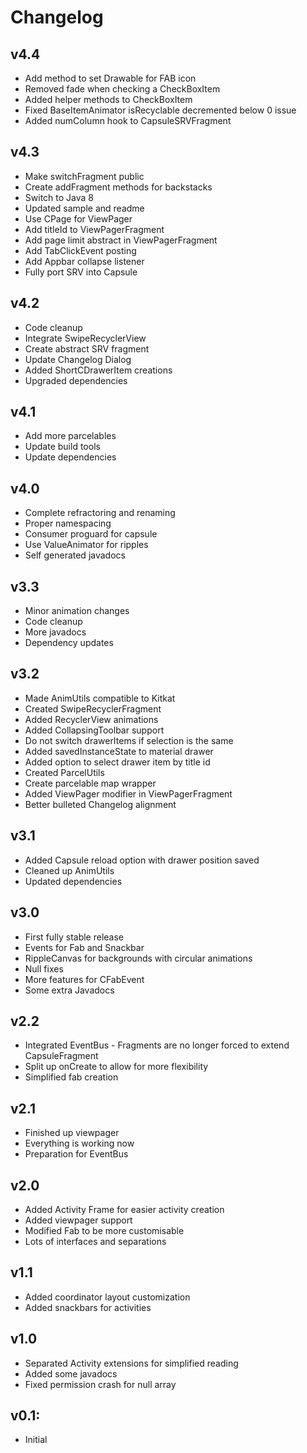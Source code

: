 # Changelog

## v4.4
* Add method to set Drawable for FAB icon
* Removed fade when checking a CheckBoxItem
* Added helper methods to CheckBoxItem
* Fixed BaseItemAnimator isRecyclable decremented below 0 issue
* Added numColumn hook to CapsuleSRVFragment

## v4.3
* Make switchFragment public
* Create addFragment methods for backstacks
* Switch to Java 8
* Updated sample and readme
* Use CPage for ViewPager
* Add titleId to ViewPagerFragment
* Add page limit abstract in ViewPagerFragment
* Add TabClickEvent posting
* Add Appbar collapse listener
* Fully port SRV into Capsule

## v4.2
* Code cleanup
* Integrate SwipeRecyclerView
* Create abstract SRV fragment
* Update Changelog Dialog
* Added ShortCDrawerItem creations
* Upgraded dependencies

## v4.1
* Add more parcelables
* Update build tools
* Update dependencies

## v4.0
* Complete refractoring and renaming
* Proper namespacing
* Consumer proguard for capsule
* Use ValueAnimator for ripples
* Self generated javadocs

## v3.3
* Minor animation changes
* Code cleanup
* More javadocs
* Dependency updates

## v3.2
* Made AnimUtils compatible to Kitkat
* Created SwipeRecyclerFragment
* Added RecyclerView animations
* Added CollapsingToolbar support
* Do not switch drawerItems if selection is the same
* Added savedInstanceState to material drawer
* Added option to select drawer item by title id
* Created ParcelUtils
* Create parcelable map wrapper
* Added ViewPager modifier in ViewPagerFragment
* Better bulleted Changelog alignment

## v3.1
* Added Capsule reload option with drawer position saved
* Cleaned up AnimUtils
* Updated dependencies

## v3.0
* First fully stable release
* Events for Fab and Snackbar
* RippleCanvas for backgrounds with circular animations
* Null fixes
* More features for CFabEvent
* Some extra Javadocs

## v2.2
* Integrated EventBus - Fragments are no longer forced to extend CapsuleFragment
* Split up onCreate to allow for more flexibility
* Simplified fab creation

## v2.1
* Finished up viewpager
* Everything is working now
* Preparation for EventBus

## v2.0
* Added Activity Frame for easier activity creation
* Added viewpager support
* Modified Fab to be more customisable
* Lots of interfaces and separations

## v1.1
* Added coordinator layout customization
* Added snackbars for activities

## v1.0
* Separated Activity extensions for simplified reading
* Added some javadocs
* Fixed permission crash for null array

## v0.1:
* Initial
